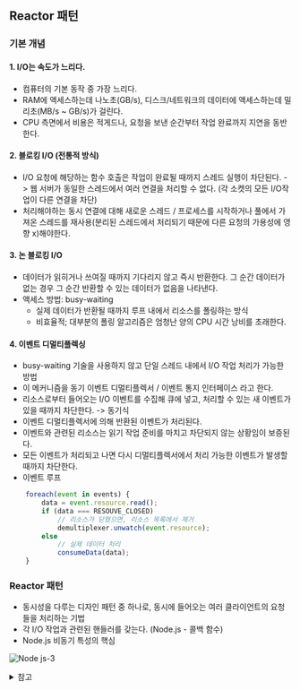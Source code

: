 ## Reactor 패턴

### 기본 개념
#### 1. I/O는 속도가 느리다.
- 컴퓨터의 기본 동작 중 가장 느리다.
- RAM에 액세스하는데 나노초(GB/s), 디스크/네트워크의 데이터에 액세스하는데 밀리초(MB/s ~ GB/s)가 걸린다.
- CPU 측면에서 비용은 적게드나, 요청을 보낸 순간부터 작업 완료까지 지연을 동반한다.


#### 2. 블로킹 I/O (전통적 방식)
- I/O 요청에 해당하는 함수 호출은 작업이 완료될 때까지 스레드 실행이 차단된다.
-> 웹 서버가 동일한 스레드에서 여러 연결을 처리할 수 없다. (각 소켓의 모든 I/O작업이 다른 연결을 차단)
- 처리해야하는 동시 연결에 대해 새로운 스레드 / 프로세스를 시작하거나 풀에서 가져온 스레드를 재사용(분리된 스레드에서 처리되기 때문에 다른 요청의 가용성에 영향 x)해야한다.

#### 3. 논 블로킹 I/O
- 데이터가 읽히거나 쓰여질 때까지 기다리지 않고 즉시 반환한다. 그 순간 데이터가 없는 경우 그 순간 반환할 수 있는 데이터가 없음을 나타낸다.
- 액세스 방법: busy-waiting
    - 실제 데이터가 반환될 때까지 루프 내에서 리소스를 폴링하는 방식
    - 비효율적;  대부분의 폴링 알고리즘은 엄청난 양의 CPU 시간 낭비를 초래한다.

#### 4. 이벤트 디멀티플렉싱
- busy-waiting 기술을 사용하지 않고 단일 스레드 내에서 I/O 작업 처리가 가능한 방법
- 이 메커니즘을 동기 이벤트 디멀티플렉서 / 이벤트 통지 인터페이스 라고 한다.
- 리소스로부터 들어오는 I/O 이벤트를 수집해 큐에 넣고, 처리할 수 있는 새 이벤트가 있을 때까지 차단한다. -> 동기식
- 이벤트 디멀티플렉서에 의해 반환된 이벤트가 처리된다.
- 이벤트와 관련된 리소스는 읽기 작업 준비를 마치고 차단되지 않는 상황임이 보증된다.
- 모든 이벤트가 처리되고 나면 다시 디멀티플렉서에서 처리 가능한 이벤트가 발생할 때까지 차단한다. 
- 이벤트 루프
```js
    foreach(event in events) {
        data = event.resource.read();
        if (data === RESOUVE_CLOSED)
            // 리소스가 닫혔으면, 리소스 목록에서 제거
            demultiplexer.unwatch(event.resource);
        else
            // 실제 데이터 처리
            consumeData(data);
    }
```

### Reactor 패턴
- 동시성을 다루는 디자인 패턴 중 하나로, 동시에 들어오는 여러 클라이언트의 요청들을 처리하는 기법
- 각 I/O 작업과 관련된 핸들러를 갖는다. (Node.js - 콜백 함수)
- Node.js 비동기 특성의 핵심

![Node js-3](https://user-images.githubusercontent.com/61968474/147949096-32bfbf38-1233-469c-b8b8-9971c2779e6e.jpg)

<details>
<summary>참고</summary>

- Node.js 디자인패턴


</details>